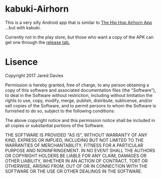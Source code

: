 # kabuki-Airhorn
This is a very silly Android app that is similar to [The Hip Hop Airhorn App](https://play.google.com/store/apps/details?id=com.mattsbecker.hiphopairhorn&amp;hl=en ) ...but with kabuki.

Currently not in the play store, but those who want a copy of the APK can get one through the [release tab.](https://github.com/jardavies89/kabuki-Airhorn/releases/tag/1)

# Lisence

Copyright 2017 Jared Davies

Permission is hereby granted, free of charge, to any person obtaining a copy of this software and associated documentation files (the "Software"), to deal in the Software without restriction, including without limitation the rights to use, copy, modify, merge, publish, distribute, sublicense, and/or sell copies of the Software, and to permit persons to whom the Software is furnished to do so, subject to the following conditions:

The above copyright notice and this permission notice shall be included in all copies or substantial portions of the Software.

THE SOFTWARE IS PROVIDED "AS IS", WITHOUT WARRANTY OF ANY KIND, EXPRESS OR IMPLIED, INCLUDING BUT NOT LIMITED TO THE WARRANTIES OF MERCHANTABILITY, FITNESS FOR A PARTICULAR PURPOSE AND NONINFRINGEMENT. IN NO EVENT SHALL THE AUTHORS OR COPYRIGHT HOLDERS BE LIABLE FOR ANY CLAIM, DAMAGES OR OTHER LIABILITY, WHETHER IN AN ACTION OF CONTRACT, TORT OR OTHERWISE, ARISING FROM, OUT OF OR IN CONNECTION WITH THE SOFTWARE OR THE USE OR OTHER DEALINGS IN THE SOFTWARE.
